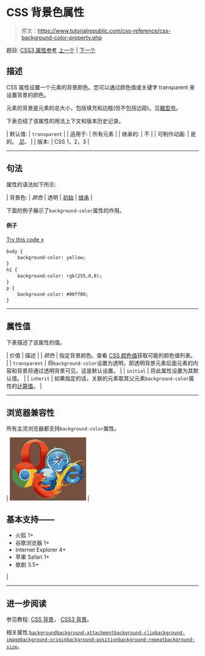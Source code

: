 # CSS 背景色属性

> 原文：<https://www.tutorialrepublic.com/css-reference/css-background-color-property.php>

题目: [CSS3 属性参考](css3-properties.php) [上一个](css3-background-clip-property.php) | [下一个](css-background-image-property.php)

## 描述

CSS 属性设置一个元素的背景颜色。您可以通过颜色值或关键字 transparent 来设置背景的颜色。

元素的背景是元素的总大小，包括填充和边框(但不包括边距)。见[箱型号](../css-tutorial/css-box-model.php)。

下表总结了该属性的用法上下文和版本历史记录。

| 默认值: | `transparent` |
| 适用于: | 所有元素 |
| 继承的: | 不 |
| 可制作动画: | 是的。 [*见*](css-animatable-properties.php)*。* |
| 版本: | CSS 1，2，3 |

* * *

## 句法

属性的语法如下所示:

| 背景色: | *颜色* &#124; 透明 &#124; [初始](../definitions.php#initial) &#124; [继承](../definitions.php#inherit) |

下面的例子展示了`background-color`属性的作用。

#### 例子

[Try this code »](../codelab.php?topic=css&file=background-color-property "Try this code using online Editor")

```
body {
    background-color: yellow;
}
h1 {
    background-color: rgb(255,0,0);
}
p {
    background-color: #00ff00;
}
```

* * *

## 属性值

下表描述了该属性的值。

| 价值 | 描述 |
| *颜色* | 指定背景颜色。查看 [CSS 颜色值](css-color-values.php)获取可能的颜色值列表。 |
| `transparent` | 将`background-color`设置为透明，即透明背景元素后面元素的内容和背景将通过透明背景可见。这是默认设置。 |
| `initial` | 将此属性设置为其默认值。 |
| `inherit` | 如果指定的话，关联的元素取其父元素`background-color`属性的[计算值](../definitions.php#computed-value)。 |

* * *

## 浏览器兼容性

所有主流浏览器都支持`background-color`属性。

| ![Browsers Icon](img/e9331123c77668c1832e541c2fca1002.png) | 

## 基本支持——

*   火狐 1+
*   谷歌浏览器 1+
*   Internet Explorer 4+
*   苹果 Safari 1+
*   歌剧 3.5+

 |

* * *

## 进一步阅读

参见教程: [CSS 背景](../css-tutorial/css-background.php)， [CSS3 背景](../css-tutorial/css3-background.php)。

相关属性:[`background`](css-background-property.php)[`background-attachment`](css-background-attachment-property.php)[`background-clip`](css3-background-clip-property.php)[`background-image`](css-background-image-property.php)[`background-origin`](css3-background-origin-property.php)[`background-position`](css-background-position-property.php)[`background-repeat`](css-background-repeat-property.php)[`background-size`](css3-background-size-property.php)。